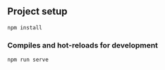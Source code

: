
## Project setup
```
npm install
```

### Compiles and hot-reloads for development
```
npm run serve
```



